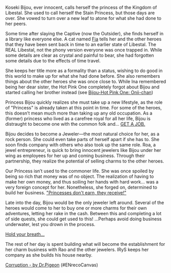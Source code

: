 Koseki Bijou, ever innocent, calls herself the princess of the Kingdom of Libestal. She used to call herself the Stain Princess, but those days are over. She vowed to turn over a new leaf to atone for what she had done to her peers.

Some time after slaying the Captive (now the Outsider), she finds herself in a library like everyone else. A cat named [Fia](#node:fia) tells her and the other heroes that they have been sent back in time to an earlier state of Libestal. The REAL Libestal, not the phony version everyone was once trapped in. While some details are clear as crystal and painful to bear, she had forgotten some details due to the effects of time travel.

She keeps her title more as a formality than a status, wishing to do good in this world to make up for what she had done before. She also remembers things about the other heroes she was once close to. While Ina remembered being her dear sister, the Hot Pink One completely forgot about Bijou and started calling her brother instead (see [Bijou-Hot Pink One: Onii-chan](#edge:irys-bijou-top-1-bottom-3))


Princess Bijou quickly realizes she must take up a new lifestyle, as the role of "Princess" is already taken at this point in time. For some of the heroes, this doesn’t mean much more than taking up any old occupation. As a (former) princess who lived as a carefree royal for all her life, Bijou is distraught to become one with the common folk and... [GET A JOB.](https://youtu.be/pEAXwijhfFY?t=1762)

Bijou decides to become a Jeweler—the most natural choice for her, as a rock person. She could even take parts of herself apart if she has to. She soon finds company with others who also took up the same role. Roa, a jewel entrepreneur, is quick to bring innocent jewelers like Bijou under her wing as employees for her up and coming business. Through their partnership, they realize the potential of selling charms to the other heroes.


Our Princess isn’t used to the commoner life. She was once spoiled by being so rich that money was of no object. The realization of having to make her own money, and thus soiling her hands with hard work… was a very foreign concept for her. Nonetheless, she forged on, determined to build her business. ["Princesses don't earn, they receive!"](https://youtu.be/pEAXwijhfFY?t=6275)

Late into the day, Bijou would be the only jeweler left around. Several of the heroes would come to her to buy one or more charms for their own adventures, letting her rake in the cash. Between this and completing a lot of side quests, she could get used to this!
…Perhaps avoid doing business underwater, lest you drown in the process.

[Hold your breath…](#embed:https://youtu.be/pEAXwijhfFY?t=15743)

The rest of her day is spent building what will become the establishment for her charm business with Rao and the other jewelers. IRyS keeps her company as she builds his house nearby.

[Corruption - by Dr.Pigeon](https://x.com/PhdPigeon/status/1896821416395436357/photo/2) (#ENrecoCanvas)